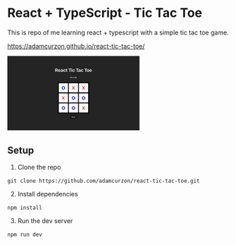 # React + TypeScript - Tic Tac Toe

This is repo of me learning react + typescript with a simple tic tac toe game.

https://adamcurzon.github.io/react-tic-tac-toe/

<img width="300" src="https://github.com/adamcurzon/react-tic-tac-toe/blob/main/docs/preview.png">

## Setup

1. Clone the repo

```
git clone https://github.com/adamcurzon/react-tic-tac-toe.git
```

2. Install dependencies

```
npm install
```

3. Run the dev server

```
npm run dev
```
